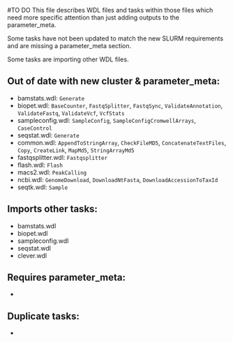 #TO DO
This file describes WDL files and tasks within those files which need
more specific attention than just adding outputs to the parameter_meta.

Some tasks have not been updated to match the new SLURM requirements and are
missing a parameter_meta section.

Some tasks are importing other WDL files.

## Out of date with new cluster & parameter_meta:
* bamstats.wdl: `Generate`
* biopet.wdl: `BaseCounter`, `FastqSplitter`, `FastqSync`,
              `ValidateAnnotation`, `ValidateFastq`, `ValidateVcf`, `VcfStats`
* sampleconfig.wdl: `SampleConfig`, `SampleConfigCromwellArrays`, `CaseControl`
* seqstat.wdl: `Generate`
* common.wdl: `AppendToStringArray`, `CheckFileMD5`, `ConcatenateTextFiles`,
              `Copy`, `CreateLink`, `MapMd5`, `StringArrayMd5`
* fastqsplitter.wdl: `Fastqsplitter`
* flash.wdl: `Flash`
* macs2.wdl: `PeakCalling`
* ncbi.wdl: `GenomeDownload`, `DownloadNtFasta`, `DownloadAccessionToTaxId`
* seqtk.wdl: `Sample`

## Imports other tasks:
* bamstats.wdl
* biopet.wdl
* sampleconfig.wdl
* seqstat.wdl
* clever.wdl

## Requires parameter_meta:
* 

## Duplicate tasks:
* 
